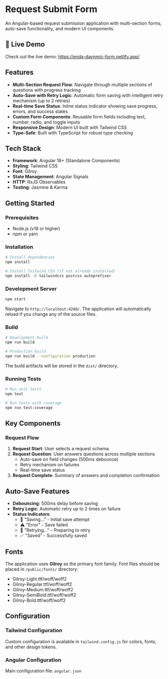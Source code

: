 # Request Submit Form

An Angular-based request submission application with multi-section forms, auto-save functionality, and modern UI components.

## 🚀 Live Demo

Check out the live demo: <a href="https://enda-daynmic-form.netlify.app/" target="_blank" rel="noopener noreferrer">https://enda-daynmic-form.netlify.app/</a>

## Features

- **Multi-Section Request Flow**: Navigate through multiple sections of questions with progress tracking
- **Auto-Save with Retry Logic**: Automatic form saving with intelligent retry mechanism (up to 2 retries)
- **Real-time Save Status**: Inline status indicator showing save progress, errors, and success states
- **Custom Form Components**: Reusable form fields including text, number, radio, and toggle inputs
- **Responsive Design**: Modern UI built with Tailwind CSS
- **Type-Safe**: Built with TypeScript for robust type checking

## Tech Stack

- **Framework**: Angular 18+ (Standalone Components)
- **Styling**: Tailwind CSS
- **Font**: Gilroy
- **State Management**: Angular Signals
- **HTTP**: RxJS Observables
- **Testing**: Jasmine & Karma

## Getting Started

### Prerequisites

- Node.js (v18 or higher)
- npm or yarn

### Installation

```bash
# Install dependencies
npm install

# Install Tailwind CSS (if not already installed)
npm install -D tailwindcss postcss autoprefixer
```

### Development Server

```bash
npm start
```

Navigate to `http://localhost:4200/`. The application will automatically reload if you change any of the source files.

### Build

```bash
# Development build
npm run build

# Production build
npm run build --configuration production
```

The build artifacts will be stored in the `dist/` directory.

### Running Tests

```bash
# Run unit tests
npm test

# Run tests with coverage
npm run test:coverage
```

## Key Components

### Request Flow

1. **Request Start**: User selects a request schema
2. **Request Question**: User answers questions across multiple sections
   - Auto-save on field changes (500ms debounce)
   - Retry mechanism on failures
   - Real-time save status
3. **Request Complete**: Summary of answers and completion confirmation

## Auto-Save Features

- **Debouncing**: 500ms delay before saving
- **Retry Logic**: Automatic retry up to 2 times on failure
- **Status Indicators**:
  - 🔄 "Saving..." - Initial save attempt
  - ⚠️ "Error" - Save failed
  - 🔄 "Retrying..." - Preparing to retry
  - ✅ "Saved" - Successfully saved

## Fonts

The application uses **Gilroy** as the primary font family. Font files should be placed in `/public/fonts/` directory:

- Gilroy-Light.ttf/woff/woff2
- Gilroy-Regular.ttf/woff/woff2
- Gilroy-Medium.ttf/woff/woff2
- Gilroy-SemiBold.ttf/woff/woff2
- Gilroy-Bold.ttf/woff/woff2

## Configuration

### Tailwind Configuration

Custom configuration is available in `tailwind.config.js` for colors, fonts, and other design tokens.

### Angular Configuration

Main configuration file: `angular.json`
